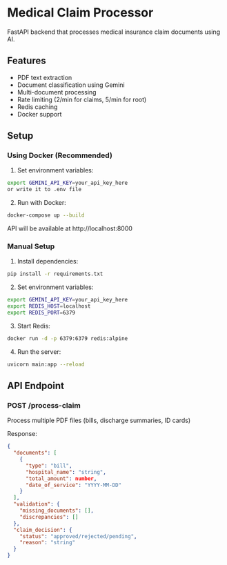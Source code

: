 # Medical Claim Processor

FastAPI backend that processes medical insurance claim documents using AI.

## Features
- PDF text extraction
- Document classification using Gemini
- Multi-document processing
- Rate limiting (2/min for claims, 5/min for root)
- Redis caching
- Docker support

## Setup

### Using Docker (Recommended)

1. Set environment variables:

```bash
export GEMINI_API_KEY=your_api_key_here 
or write it to .env file
```

2. Run with Docker:
```bash
docker-compose up --build
```

API will be available at http://localhost:8000

### Manual Setup

1. Install dependencies:
```bash
pip install -r requirements.txt
```

2. Set environment variables:
```bash
export GEMINI_API_KEY=your_api_key_here
export REDIS_HOST=localhost
export REDIS_PORT=6379
```

3. Start Redis:
```bash
docker run -d -p 6379:6379 redis:alpine
```

4. Run the server:
```bash
uvicorn main:app --reload
```

## API Endpoint

### POST /process-claim
Process multiple PDF files (bills, discharge summaries, ID cards)

Response:
```json
{
  "documents": [
    {
      "type": "bill",
      "hospital_name": "string",
      "total_amount": number,
      "date_of_service": "YYYY-MM-DD"
    }
  ],
  "validation": {
    "missing_documents": [],
    "discrepancies": []
  },
  "claim_decision": {
    "status": "approved/rejected/pending",
    "reason": "string"
  }
}
```